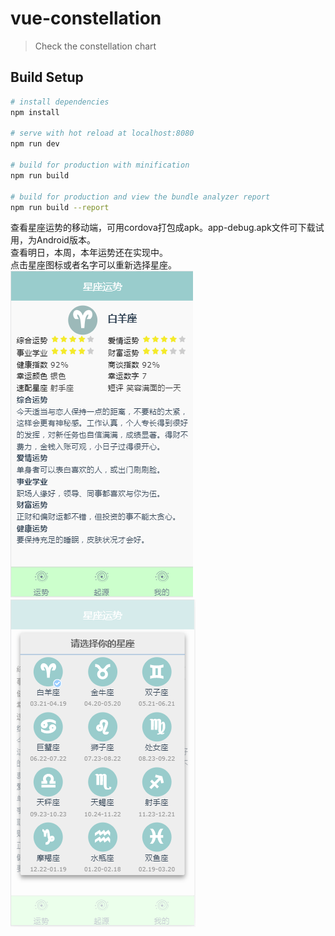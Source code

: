 # vue-constellation

> Check the constellation chart

## Build Setup

``` bash
# install dependencies
npm install

# serve with hot reload at localhost:8080
npm run dev

# build for production with minification
npm run build

# build for production and view the bundle analyzer report
npm run build --report
```
查看星座运势的移动端，可用cordova打包成apk。app-debug.apk文件可下载试用，为Android版本。<br/>
查看明日，本周，本年运势还在实现中。<br/>
点击星座图标或者名字可以重新选择星座。<br/>
![图片1](https://github.com/chenguini/vue-constellation/blob/master/pic1.png)
<br/>
![图片2](https://github.com/chenguini/vue-constellation/blob/master/pic2.png)

